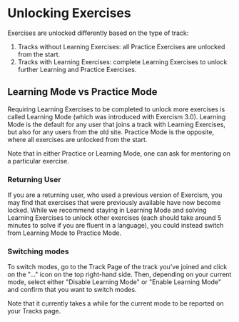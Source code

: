 # Unlocking Exercises

Exercises are unlocked differently based on the type of track:

1. Tracks without Learning Exercises: all Practice Exercises are unlocked from the start.
2. Tracks with Learning Exercises: complete Learning Exercises to unlock further Learning and Practice Exercises.

## Learning Mode vs Practice Mode

Requiring Learning Exercises to be completed to unlock more exercises is called Learning Mode (which was introduced with Exercism 3.0).
Learning Mode is the default for any user that joins a track with Learning Exercises, but also for any users from the old site.
Practice Mode is the opposite, where all exercises are unlocked from the start.

Note that in either Practice or Learning Mode, one can ask for mentoring on a particular exercise.

### Returning User

If you are a returning user, who used a previous version of Exercism, you may find that exercises that were previously available have now become locked.
While we recommend staying in Learning Mode and solving Learning Exercises to unlock other exercises (each should take around 5 minutes to solve if you are fluent in a language), you could instead switch from Learning Mode to Practice Mode.

### Switching modes

To switch modes, go to the Track Page of the track you've joined and click on the "..." icon on the top right-hand side.
Then, depending on your current mode, select either "Disable Learning Mode" or "Enable Learning Mode" and confirm that you want to switch modes.

Note that it currently takes a while for the current mode to be reported on your Tracks page.
